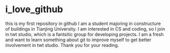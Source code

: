 # i_love_github
this is my first repository in github
I am a student majoring in constructure of buildings in Tianjing University. I am interested in CS and coding, so I join in twt studio, which is a fantsitic group for developing projects. I am a fresh and want to learn something about git to improve myself to get better involvement in twt studio.
Thank you for your reading.
